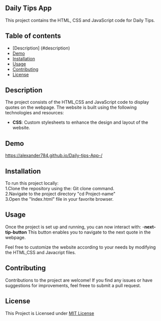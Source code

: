 ## Daily Tips App

This project contains the HTML, CSS and JavaScript code for Daily Tips.

## Table of contents

- [Description] (#description)
- [Demo](#demo)
- [Installation](#installion)
- [Usage](#Usage)
- [Contributing](#Contributing)
- [License](#license)

 ## Description

 The project consists of the HTML,CSS and JavaScript code to display quotes on the webpage.
 The website is built using the following technologies and resources:

 - **CSS**: Custom stylesheets to enhance the design and layout of the website.


 ## Demo
 https://alexander784.github.io/Daily-tips-App-/


 ## Installation

 To run this project locally:<br>
 1.Clone the repository using the: Git clone command. <br>
 2.Navigate to the project directory "cd Project-name"<br>
 3.Open the "Index.html" file in your favorite browser.

 ## Usage
 Once the project is set up and running, you can now interact with:
 -**next-tip-button** This button enables you to navigate to the next quote in the webpage.

 Feel free to customize the website according to your needs by modifying the HTML,CSS and Javacript files.

 ## Contributing
 Contributions to the project are welcome! If you find any issues or have suggestions for improvements, feel freee to submit a pull request.

 ## License
 This Project is Licensed under [MIT License](LICENSE)
 